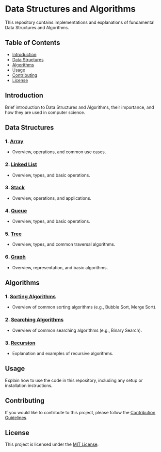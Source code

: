 # Data Structures and Algorithms

This repository contains implementations and explanations of fundamental Data Structures and Algorithms.

## Table of Contents

- [Introduction](#introduction)
- [Data Structures](#data-structures)
- [Algorithms](#algorithms)
- [Usage](#usage)
- [Contributing](#contributing)
- [License](#license)

## Introduction

Brief introduction to Data Structures and Algorithms, their importance, and how they are used in computer science.

## Data Structures

### 1. [Array](data-structures/array.md)
   - Overview, operations, and common use cases.

### 2. [Linked List](data-structures/linked-list.md)
   - Overview, types, and basic operations.

### 3. [Stack](data-structures/stack.md)
   - Overview, operations, and applications.

### 4. [Queue](data-structures/queue.md)
   - Overview, types, and basic operations.

### 5. [Tree](data-structures/tree.md)
   - Overview, types, and common traversal algorithms.

### 6. [Graph](data-structures/graph.md)
   - Overview, representation, and basic algorithms.

<!-- Add more data structures as needed -->

## Algorithms

### 1. [Sorting Algorithms](algorithms/sorting.md)
   - Overview of common sorting algorithms (e.g., Bubble Sort, Merge Sort).

### 2. [Searching Algorithms](algorithms/searching.md)
   - Overview of common searching algorithms (e.g., Binary Search).

### 3. [Recursion](algorithms/recursion.md)
   - Explanation and examples of recursive algorithms.

<!-- Add more algorithms as needed -->

## Usage

Explain how to use the code in this repository, including any setup or installation instructions.

## Contributing

If you would like to contribute to this project, please follow the [Contribution Guidelines](CONTRIBUTING.md).

## License

This project is licensed under the [MIT License](LICENSE).

